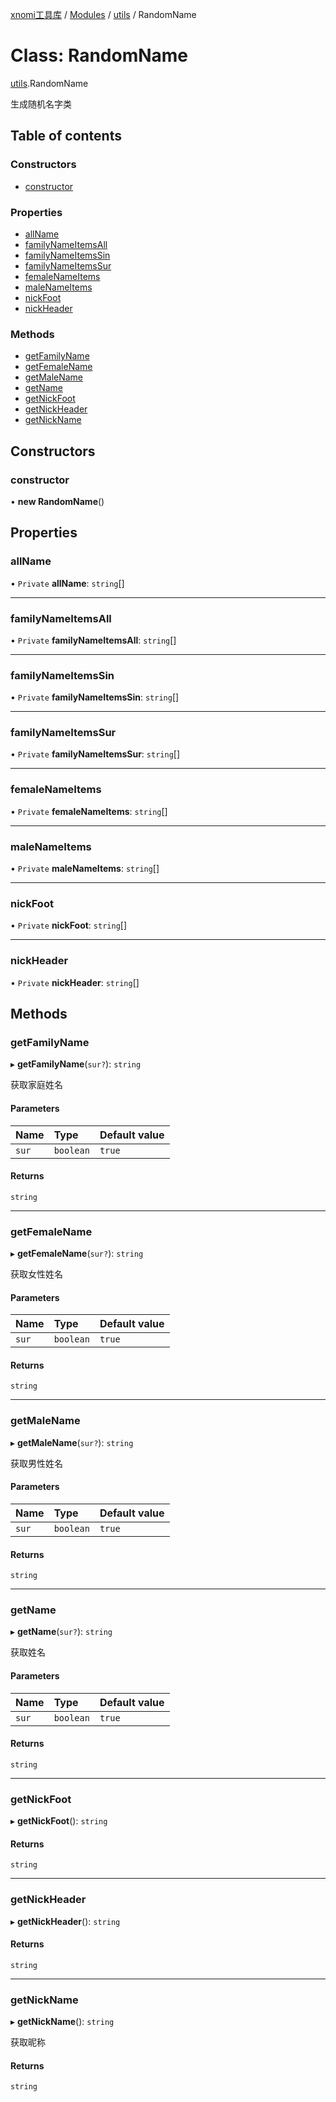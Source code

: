 [xnomi工具库](../README.md) / [Modules](../modules.md) / [utils](../modules/utils.md) / RandomName

# Class: RandomName

[utils](../modules/utils.md).RandomName

生成随机名字类

## Table of contents

### Constructors

- [constructor](utils.RandomName.md#constructor)

### Properties

- [allName](utils.RandomName.md#allname)
- [familyNameItemsAll](utils.RandomName.md#familynameitemsall)
- [familyNameItemsSin](utils.RandomName.md#familynameitemssin)
- [familyNameItemsSur](utils.RandomName.md#familynameitemssur)
- [femaleNameItems](utils.RandomName.md#femalenameitems)
- [maleNameItems](utils.RandomName.md#malenameitems)
- [nickFoot](utils.RandomName.md#nickfoot)
- [nickHeader](utils.RandomName.md#nickheader)

### Methods

- [getFamilyName](utils.RandomName.md#getfamilyname)
- [getFemaleName](utils.RandomName.md#getfemalename)
- [getMaleName](utils.RandomName.md#getmalename)
- [getName](utils.RandomName.md#getname)
- [getNickFoot](utils.RandomName.md#getnickfoot)
- [getNickHeader](utils.RandomName.md#getnickheader)
- [getNickName](utils.RandomName.md#getnickname)

## Constructors

### constructor

• **new RandomName**()

## Properties

### allName

• `Private` **allName**: `string`[]

___

### familyNameItemsAll

• `Private` **familyNameItemsAll**: `string`[]

___

### familyNameItemsSin

• `Private` **familyNameItemsSin**: `string`[]

___

### familyNameItemsSur

• `Private` **familyNameItemsSur**: `string`[]

___

### femaleNameItems

• `Private` **femaleNameItems**: `string`[]

___

### maleNameItems

• `Private` **maleNameItems**: `string`[]

___

### nickFoot

• `Private` **nickFoot**: `string`[]

___

### nickHeader

• `Private` **nickHeader**: `string`[]

## Methods

### getFamilyName

▸ **getFamilyName**(`sur?`): `string`

获取家庭姓名

#### Parameters

| Name | Type | Default value |
| :------ | :------ | :------ |
| `sur` | `boolean` | `true` |

#### Returns

`string`

___

### getFemaleName

▸ **getFemaleName**(`sur?`): `string`

获取女性姓名

#### Parameters

| Name | Type | Default value |
| :------ | :------ | :------ |
| `sur` | `boolean` | `true` |

#### Returns

`string`

___

### getMaleName

▸ **getMaleName**(`sur?`): `string`

获取男性姓名

#### Parameters

| Name | Type | Default value |
| :------ | :------ | :------ |
| `sur` | `boolean` | `true` |

#### Returns

`string`

___

### getName

▸ **getName**(`sur?`): `string`

获取姓名

#### Parameters

| Name | Type | Default value |
| :------ | :------ | :------ |
| `sur` | `boolean` | `true` |

#### Returns

`string`

___

### getNickFoot

▸ **getNickFoot**(): `string`

#### Returns

`string`

___

### getNickHeader

▸ **getNickHeader**(): `string`

#### Returns

`string`

___

### getNickName

▸ **getNickName**(): `string`

获取昵称

#### Returns

`string`
